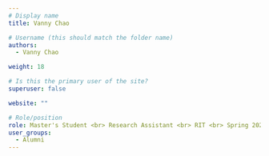 ```yaml
---
# Display name
title: Vanny Chao

# Username (this should match the folder name)
authors:
  - Vanny Chao

weight: 18

# Is this the primary user of the site?
superuser: false

website: ""

# Role/position
role: Master's Student <br> Research Assistant <br> RIT <br> Spring 2020
user_groups:
  - Alumni
---
```

